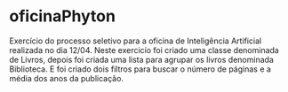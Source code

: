 # oficinaPhyton
Exercício do processo seletivo para a oficina de Inteligência Artificial realizada no dia 12/04.
Neste exercicío foi criado uma classe denominada de Livros, depois foi criada uma lista para agrupar os livros denominada Biblioteca. E foi criado dois filtros para buscar o número de páginas e a média dos anos da publicação.
